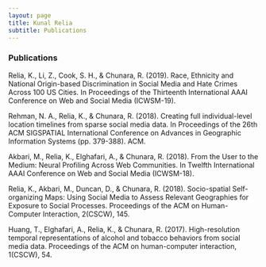 ```yaml
---
layout: page
title: Kunal Relia
subtitle: Publications
---
```


### Publications

Relia, K., Li, Z., Cook, S. H., & Chunara, R. (2019). Race, Ethnicity and National Origin-based Discrimination in Social Media and Hate Crimes Across 100 US Cities. In Proceedings of the Thirteenth International AAAI Conference on Web and Social Media (ICWSM-19).

Rehman, N. A., Relia, K., & Chunara, R. (2018). Creating full individual-level location timelines from sparse social media data. In Proceedings of the 26th ACM SIGSPATIAL International Conference on Advances in Geographic Information Systems (pp. 379-388). ACM.

Akbari, M., Relia, K., Elghafari, A., & Chunara, R. (2018). From the User to the Medium: Neural Profiling Across Web Communities. In Twelfth International AAAI Conference on Web and Social Media (ICWSM-18).

Relia, K., Akbari, M., Duncan, D., & Chunara, R. (2018). Socio-spatial Self-organizing Maps: Using Social Media to Assess Relevant Geographies for Exposure to Social Processes. Proceedings of the ACM on Human-Computer Interaction, 2(CSCW), 145.

Huang, T., Elghafari, A., Relia, K., & Chunara, R. (2017). High-resolution temporal representations of alcohol and tobacco behaviors from social media data. Proceedings of the ACM on human-computer interaction, 1(CSCW), 54.
